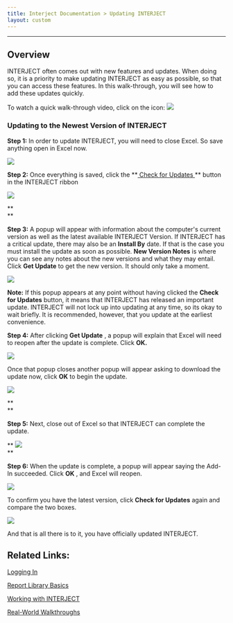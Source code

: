```yaml
---
title: Interject Documentation > Updating INTERJECT
layout: custom
---
```

* * *

##  **Overview**

INTERJECT often comes out with new features and updates. When doing so, it is a priority to make updating INTERJECT as easy as possible, so that you can access these features. In this walk-through, you will see how to add these updates quickly. 

To watch a quick walk-through video, click on the icon: [ ![](attachments/128493904/129521631.png) ](https://www.youtube.com/watch?v=-PVuTGZ1qz4&feature=youtu.be)

###  Updating to the Newest Version of INTERJECT 

**Step 1:** In order to update INTERJECT, you will need to close Excel. So save anything open in Excel now. 

![](attachments/128493904/128551913.png)

**Step 2:** Once everything is saved, click the **[ Check for Updates ](https://interject.atlassian.net/wiki/display/ID/Interject+Ribbon+Menu+Items#InterjectRibbonMenuItems-CheckUpdates) ** button in the INTERJECT ribbon 

![](attachments/128493904/128552235.png)

**  
**

**Step 3:** A popup will appear with information about the computer's current version as well as the latest available INTERJECT Version. If INTERJECT has a critical update, there may also be an **Install By** date. If that is the case you must install the update as soon as possible. **New Version Notes** is where you can see any notes about the new versions and what they may entail. Click **Get Update** to get the new version. It should only take a moment. 

![](attachments/128493904/129931058.png)

  


**Note:** If this popup appears at any point without having clicked the **Check for Updates** button, it means that INTERJECT has released an important update. INTERJECT will not lock up into updating at any time, so its okay to wait briefly. It is recommended, however, that you update at the earliest convenience. 

  


**Step 4:** After clicking **Get Update** , a popup will explain that Excel will need to reopen after the update is complete. Click **OK.**

![](attachments/128493904/129476119.png)

  


Once that popup closes another popup will appear asking to download the update now, click **OK** to begin the update. 

![](attachments/128493904/129566353.png)

**  
**

**Step 5:** Next, close out of Excel so that INTERJECT can complete the update. 

** ![](attachments/128493904/129476165.png)   
**

**Step 6:** When the update is complete, a popup will appear saying the Add-In succeeded. Click **OK** , and Excel will reopen. 

![](attachments/128493904/129566942.png)

  


To confirm you have the latest version, click **Check for Updates** again and compare the two boxes. 

![](attachments/128493904/129931089.png)

  


And that is all there is to it, you have officially updated INTERJECT. 

  


##  Related Links: 

[ Logging In ](/wAbout/Logging-In_63275074.html)

[ Report Library Basics ](/wAbout/Report-Library-Basics_61702517.html)

[ Working with INTERJECT ](/wAbout/Working-with-INTERJECT_61702912.html)

[ Real-World Walkthroughs ](/wAbout/Real-World-Walkthroughs_128091006.html)

  

